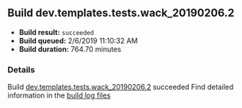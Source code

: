## Build dev.templates.tests.wack_20190206.2
- **Build result:** `succeeded`
- **Build queued:** 2/6/2019 11:10:32 AM
- **Build duration:** 764.70 minutes
### Details
Build [dev.templates.tests.wack_20190206.2](https://winappstudio.visualstudio.com/web/build.aspx?pcguid=a4ef43be-68ce-4195-a619-079b4d9834c2&builduri=vstfs%3a%2f%2f%2fBuild%2fBuild%2f27042) succeeded
Find detailed information in the [build log files](https://uwpctdiags.blob.core.windows.net/buildlogs/dev.templates.tests.wack_20190206.2_logs.zip)
